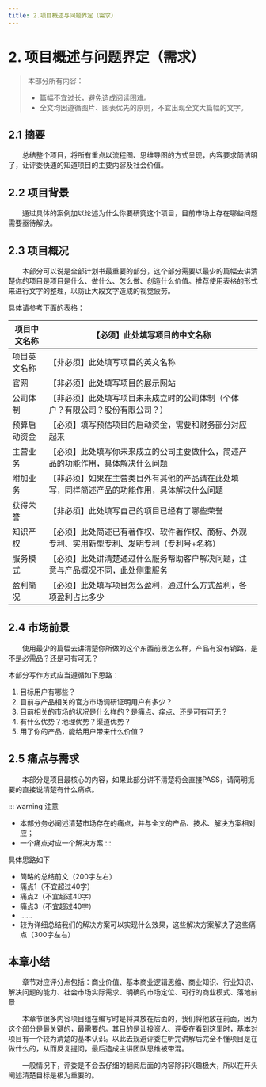 ```yaml
---
title: 2.项目概述与问题界定（需求）
---
```

# 2. 项目概述与问题界定（需求）

> 本部分所有内容：
> - 篇幅不宜过长，避免造成阅读困难。
> - 全文均因遵循图片、图表优先的原则，不宜出现全文大篇幅的文字。

## 2.1 摘要

&emsp;&emsp;总结整个项目，将所有重点以流程图、思维导图的方式呈现，内容要求简洁明了，让评委快速的知道项目的主要内容及社会价值。

## 2.2 项目背景

&emsp;&emsp;通过具体的案例加以论述为什么你要研究这个项目，目前市场上存在哪些问题需要亟待解决。

## 2.3 项目概况

&emsp;&emsp;本部分可以说是全部计划书最重要的部分，这个部分需要以最少的篇幅去讲清楚你的项目是项目是什么、做什么、怎么做、创造什么价值。推荐使用表格的形式来进行文字的整理，以防止大段文字造成的视觉疲劳。

具体请参考下面的表格：

| 项目中文名称 | 【必须】此处填写项目的中文名称                                                                |
| ------------ | --------------------------------------------------------------------------------------------- |
| 项目英文名称 | 【非必须】此处填写项目的英文名称                                                              |
| 官网         | 【非必须】此处填写项目的展示网站                                                              |
| 公司体制     | 【非必须】此处填写项目未来成立时的公司体制（个体户？有限公司？股份有限公司？）                |
| 预算启动资金 | 【必须】填写预估项目的启动资金，需要和财务部分对应起来                                        |
| 主营业务     | 【必须】此处填写你未来成立的公司主要做什么，简述产品的功能作用，具体解决什么问题              |
| 附加业务     | 【非必须】如果在主营类目外有其他的产品请在此处填写，同样简述产品的功能作用，具体解决什么问题  |
| 获得荣誉     | 【非必须】此处填写自己的项目已经有了哪些荣誉                                                  |
| 知识产权     | 【必须】此处简述已有著作权、软件著作权、商标、外观专利、实用新型专利、发明专利（专利号+名称） |
| 服务模式     | 【必须】此处讲清楚通过什么服务帮助客户解决问题，注意与产品概况不同，此处侧重服务              |
| 盈利简况     | 【必须】此处填写项目怎么盈利，通过什么方式盈利，各项盈利占比多少                              |

## 2.4 市场前景

&emsp;&emsp;使用最少的篇幅去讲清楚你所做的这个东西前景怎么样，产品有没有销路，是不是必需品？还是可有可无？

本部分写作方式应当遵循如下思路：

1. 目标用户有哪些？
2. 目前与产品相关的官方市场调研证明用户有多少？
3. 目前相关的市场的状况是什么样的？是痛点、痒点、还是可有可无？
4. 有什么优势？地理优势？渠道优势？
5. 用了你的产品，能给用户带来什么价值？

## 2.5 痛点与需求

&emsp;&emsp;本部分是项目最核心的内容，如果此部分讲不清楚将会直接PASS，请简明扼要的直接说清楚有什么痛点。

::: warning 注意
- 本部分务必阐述清楚市场存在的痛点，并与全文的产品、技术、解决方案相对应；
- 一个痛点对应一个解决方案
:::

具体思路如下
- 简略的总结前文（200字左右）
- 痛点1（不宜超过40字）
- 痛点2（不宜超过40字）
- 痛点3（不宜超过40字）
- ......
- 较为详细总结我们的解决方案可以实现什么效果，这些解决方案解决了这些痛点（300字左右）

## 本章小结

&emsp;&emsp;章节对应评分点包括：商业价值、基本商业逻辑思维、商业知识、行业知识、解决问题的能力、社会市场实际需求、明确的市场定位、可行的商业模式、落地前景

&emsp;&emsp;本章节很多内容项目组在编写时是将其放在后面的，我们将他放在前面，因为这个部分是最关键的，最需要的。其目的是让投资人、评委在看到这里时，基本对项目有一个较为清楚的基本认识。以此去规避评委在听完讲解后完全不懂项目是在做什么的，从而反复提问，最后造成主讲团队思维被带混。

&emsp;&emsp;一般情况下，评委是不会去仔细的翻阅后面的内容除非兴趣极大，所以在开头阐述清楚目标是极为重要的。